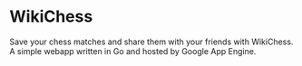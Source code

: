 # WikiChess

Save your chess matches and share them with your friends with WikiChess. A
simple webapp written in Go and hosted by Google App Engine.

